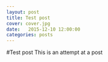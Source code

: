 ```yaml
---
layout: post
title: Test post
cover: cover.jpg
date:   2015-12-10 12:00:00
categories: posts
---
```


#Test post
This is an attempt at a post
